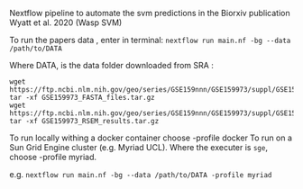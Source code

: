 Nextflow pipeline to automate the svm predictions in the Biorxiv publication Wyatt et al. 2020 (Wasp SVM) 

To run the papers data , enter in terminal:
`nextflow run main.nf -bg --data /path/to/DATA`

Where DATA, is the data folder downloaded from SRA :

    wget https://ftp.ncbi.nlm.nih.gov/geo/series/GSE159nnn/GSE159973/suppl/GSE159973_FASTA_files.tar.gz
	tar -xf GSE159973_FASTA_files.tar.gz
	wget https://ftp.ncbi.nlm.nih.gov/geo/series/GSE159nnn/GSE159973/suppl/GSE159973_RSEM_results.tar.gz
	tar -xf GSE159973_RSEM_results.tar.gz   

To run locally withing a docker container choose -profile docker
To run on a Sun Grid Engine cluster (e.g. Myriad UCL). Where the executer is `sge`, choose -profile myriad. 

e.g. `nextflow run main.nf -bg --data /path/to/DATA -profile myriad`